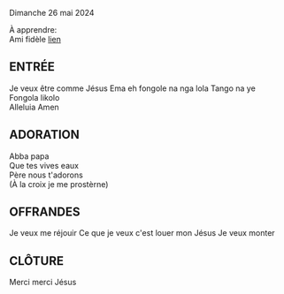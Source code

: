 Dimanche 26 mai 2024    
  
À apprendre:  
Ami fidèle [lien](https://youtu.be/WSv37PZUklE?si=zFPXlvN8xFLm7Mn1)  
    
## ENTRÉE    
Je veux être comme Jésus
Ema eh fongole na nga lola
Tango na ye  
Fongola likolo  
Alleluia Amen  
    
## ADORATION    
Abba papa  
Que tes vives eaux  
Père nous t'adorons  
(À la croix je me prostèrne)
    
## OFFRANDES    
Je veux me réjouir 
Ce que je veux c'est louer mon Jésus
Je veux monter
    
## CLÔTURE    
Merci merci Jésus    
